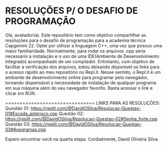 # RESOLUÇÕES P/ O DESAFIO DE PROGRAMAÇÃO

Olá, avaliador(a).
Este repositório tem como objetivo compartilhar as resoluções para o desafio de programação para a academia técnica Capgemini 22. Optei por utilizar a linguagem C++, uma vez que possuo uma maior familiaridade. Normalmente, para rodar os arquivos .cpp seria necessário a instalação e o uso de uma IDE(Ambiente de Desenvolvimento Integrado) acompanhado de um compilador.
Entretanto, com objetivo de facilitar a verificação dos arquivos, estou deixando disponivel os links para o acesso rápido ao meu repositório no Repl.it. Nesse sentido, o Repl.it é um ambiente de desenvolvimento online para programar pelo navegador, tornando dispensável a necessidade de instalação de qualquer programa em sua máquina além do seu navegador favorito. Basta acessar o link e clicar em RUN.

===============================
LINKS PARA AS RESOLUÇÕES:
Questão 01: https://replit.com/@DavidOSilva/Resolucao-Questao-01#Escada_asterisco.cpp
Questão 02: https://replit.com/@DavidOSilva/Resolucao-Questao-02#Senha_forte.cpp
Questão 03: https://replit.com/@DavidOSilva/Resolucao-Questao-03#Anagramas.cpp

Espero encontrar você na quarta etapa.
Cordialmente,
David Oliveira Silva.
